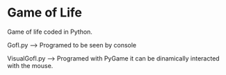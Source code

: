 # Game of Life
Game of life coded in Python.

Gofl.py --> Programed to be seen by console

VisualGofl.py --> Programed with PyGame it can be dinamically interacted with the mouse.
